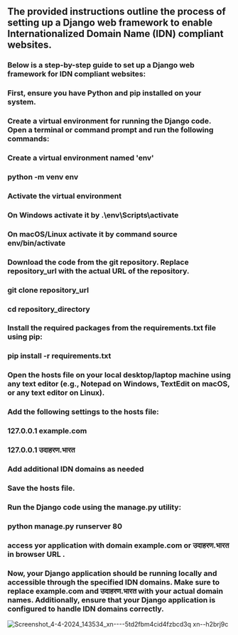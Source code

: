## The provided instructions outline the process of setting up a Django web framework to enable Internationalized Domain Name (IDN) compliant websites.
### Below is a step-by-step guide to set up a Django web framework for IDN compliant websites:
### First, ensure you have Python and pip installed on your system.
### Create a virtual environment for running the Django code. Open a terminal or command prompt and run the following commands:
### Create a virtual environment named 'env'
### python -m venv env
### Activate the virtual environment
### On Windows activate it by .\env\Scripts\activate
### On macOS/Linux activate it by command source env/bin/activate
### Download the code from the git repository. Replace repository_url with the actual URL of the repository.
### git clone repository_url
### cd repository_directory
### Install the required packages from the requirements.txt file using pip:
### pip install -r requirements.txt
### Open the hosts file on your local desktop/laptop machine using any text editor (e.g., Notepad on Windows, TextEdit on macOS, or any text editor on Linux).
### Add the following settings to the hosts file:
### 127.0.0.1 example.com
### 127.0.0.1 उदाहरण.भारत
### Add additional IDN domains as needed
### Save the hosts file.
### Run the Django code using the manage.py utility:
### python manage.py runserver 80
### access yor application with domain example.com or उदाहरण.भारत in browser URL .
### Now, your Django application should be running locally and accessible through the specified IDN domains. Make sure to replace example.com and उदाहरण.भारत with your actual domain names. Additionally, ensure that your Django application is configured to handle IDN  domains correctly.

![Screenshot_4-4-2024_143534_xn----5td2fbm4cid4fzbcd3q xn--h2brj9c](https://github.com/bhashanet/django_idn_compliant_code/assets/165909590/f64d5622-4a48-447c-a0ea-29bc07ea8d83)
